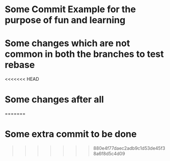 # Some Commit Example for the purpose of fun and learning
# Some changes which are not common in both the branches to test rebase
<<<<<<< HEAD
# Some changes after all
=======
# Some extra commit to be done
>>>>>>> 880e4f77daec2adb9c1d53de45f38a6f8d5c4d09

